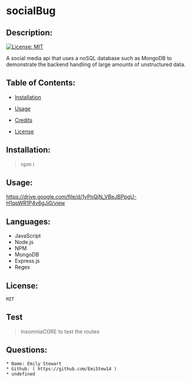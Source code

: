 # socialBug
  ## Description:

  [![License: MIT](https://img.shields.io/badge/License-MIT-yellow.svg)](https://opensource.org/licenses/MIT)
  
  
A social media api  that uses a noSQL database such as MongoDB to demonstrate the backend handling of large amounts of unstructured data.

  ## Table of Contents:
  
  * [Installation](#Installation)
    
  
  * [Usage](#Usage)
    
  
  * [Credits](#Credits)
    
  
  * [License](#License)
    
  

  ## Installation:
  > npm i

  ## Usage:
  https://drive.google.com/file/d/1yPnQjN_VBeJBPpgU-H1qpWR1P4v6gJi0/view

  ## Languages:
  * JavaScript
  * Node.js
  * NPM 
  * MongoDB 
  * Express.js 
  * Regex
  
  ## License:
    MIT

  ## Test
  > InsomniaCORE to test the routes

  ## Questions: 
    * Name: Emily Stewart
    * Github: ( https://github.com/EmiStew14 )
    * undefined

  